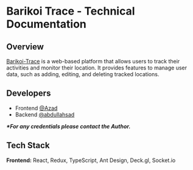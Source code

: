 # Barikoi Trace - Technical Documentation

## Overview

[Barikoi-Trace](http://trace.v2.barikoimaps.dev) is a web-based platform that allows users to track their activities and monitor their location. It provides features to manage user data, such as adding, editing, and deleting tracked locations.

## Developers

- Frontend [@Azad](https://www.github.com/iazadur)
- Backend [@abdullahsad](https://www.github.com/abdullahsad)

**_\*For any credentials please contact the Author._**

## Tech Stack

**Frontend:** React, Redux, TypeScript, Ant Design, Deck.gl, Socket.io

